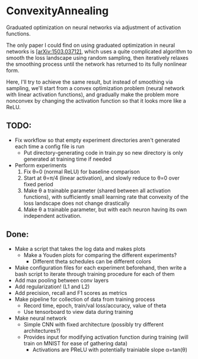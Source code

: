 # ConvexityAnnealing
Graduated optimization on neural networks via adjustment of activation functions.

The only paper I could find on using graduated optimization in neural networks is [[arXiv:1503.03712]](https://arxiv.org/abs/1503.03712), which uses a quite complicated algorithm to smooth the loss landscape using random sampling, then iteratively relaxes the smoothing process until the network has returned to its fully nonlinear form.

Here, I'll try to achieve the same result, but instead of smoothing via sampling, we'll start from a convex optimization problem (neural network with linear activation functions), and gradually make the problem more nonconvex by changing the activation function so that it looks more like a ReLU.

## TODO:
* Fix workflow so that empty experiment directories aren't generated each time a config file is run
    * Put directory-generating code in train.py so new directory is only generated at training time if needed
* Perform experiments
    1) Fix θ=0 (normal ReLU) for baseline comparison
    2) Start at θ=π/4 (linear activation), and slowly reduce to θ=0 over fixed period
    3) Make θ a trainable parameter (shared between all activation functions), with sufficiently small learning rate that convexity of the loss landscape does not change drastically
    4) Make θ a trainable parameter, but with each neuron having its own independent activation.

## Done:
* Make a script that takes the log data and makes plots
    * Make a Youden plots for comparing the different experiments?
        * Different theta schedules can be different colors
* Make configuration files for each experiment beforehand, then write a bash script to iterate through training procedure for each of them
* Add max pooling between conv layers
* Add regularization! (L1 and L2)
* Add precision, recall and F1 scores as metrics
* Make pipeline for collection of data from training process
	* Record time, epoch, train/val loss/accuracy, value of theta
	* Use tensorboard to view data during training
* Make neural network
	* Simple CNN with fixed architecture (possibly try different architectures?)
	* Provides input for modifying activation function during training (will train on MNIST for ease of gathering data)
		* Activations are PReLU with potentially trainiable slope α=tan(θ)
